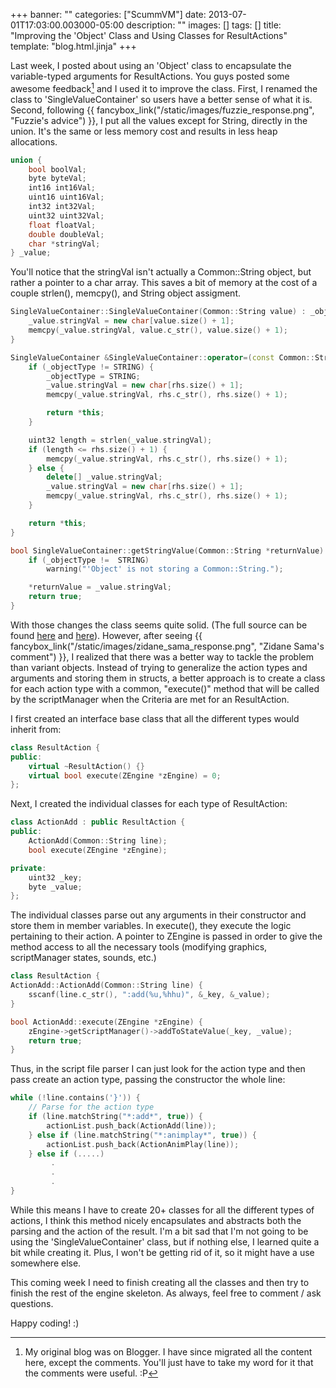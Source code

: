 +++
banner: ""
categories: ["ScummVM"]
date: 2013-07-01T17:03:00.003000-05:00
description: ""
images: []
tags: []
title: "Improving the 'Object' Class and Using Classes for ResultActions"
template: "blog.html.jinja"
+++

Last week, I posted about using an 'Object' class to encapsulate the variable-typed arguments for ResultActions. You guys posted some awesome feedback[^1] and I used it to improve the class. First, I renamed the class to 'SingleValueContainer' so users have a better sense of what it is. Second, following {{ fancybox_link("/static/images/fuzzie_response.png", "Fuzzie's advice") }}, I put all the values except for String, directly in the union. It's the same or less memory cost and results in less heap allocations.

```cpp
union {
    bool boolVal;
    byte byteVal;
    int16 int16Val;
    uint16 uint16Val;
    int32 int32Val;
    uint32 uint32Val;
    float floatVal;
    double doubleVal;
    char *stringVal;
} _value;
```

You'll notice that the stringVal isn't actually a Common::String object, but rather a pointer to a char array. This saves a bit of memory at the cost of a couple strlen(), memcpy(), and String object assigment.

```cpp
SingleValueContainer::SingleValueContainer(Common::String value) : _objectType(BYTE) {
    _value.stringVal = new char[value.size() + 1];
    memcpy(_value.stringVal, value.c_str(), value.size() + 1);
}

SingleValueContainer &SingleValueContainer::operator=(const Common::String &rhs) {
    if (_objectType != STRING) {
        _objectType = STRING;
        _value.stringVal = new char[rhs.size() + 1];
        memcpy(_value.stringVal, rhs.c_str(), rhs.size() + 1);

        return *this;
    }

    uint32 length = strlen(_value.stringVal);
    if (length <= rhs.size() + 1) {
        memcpy(_value.stringVal, rhs.c_str(), rhs.size() + 1);
    } else {
        delete[] _value.stringVal;
        _value.stringVal = new char[rhs.size() + 1];
        memcpy(_value.stringVal, rhs.c_str(), rhs.size() + 1);
    }

    return *this;
}

bool SingleValueContainer::getStringValue(Common::String *returnValue) const {
    if (_objectType !=  STRING)
        warning("'Object' is not storing a Common::String.");

    *returnValue = _value.stringVal;
    return true;
}
```

With those changes the class seems quite solid. (The full source can be found [here](https://github.com/RichieSams/scummvm/blob/20f8e05cc3d1661ed5d5af9c9e1420cce36b6893/engines/zvision/utility/single_value_container.h) and [here](https://github.com/RichieSams/scummvm/blob/20f8e05cc3d1661ed5d5af9c9e1420cce36b6893/engines/zvision/utility/single_value_container.cpp)). However, after seeing {{ fancybox_link("/static/images/zidane_sama_response.png", "Zidane Sama's comment") }}, I realized that there was a better way to tackle the problem than variant objects. Instead of trying to generalize the action types and arguments and storing them in structs, a better approach is to create a class for each action type with a common, "execute()" method that will be called by the scriptManager when the Criteria are met for an ResultAction.

I first created an interface base class that all the different types would inherit from:

```cpp
class ResultAction {
public:
    virtual ~ResultAction() {}
    virtual bool execute(ZEngine *zEngine) = 0;
};
```

Next, I created the individual classes for each type of ResultAction:

```cpp
class ActionAdd : public ResultAction {
public:
    ActionAdd(Common::String line);
    bool execute(ZEngine *zEngine);

private:
    uint32 _key;
    byte _value;
};
```

The individual classes parse out any arguments in their constructor and store them in member variables. In execute(), they execute the logic pertaining to their action. A pointer to ZEngine is passed in order to give the method access to all the necessary tools (modifying graphics, scriptManager states, sounds, etc.)

```cpp
class ResultAction {
ActionAdd::ActionAdd(Common::String line) {
    sscanf(line.c_str(), ":add(%u,%hhu)", &_key, &_value);
}

bool ActionAdd::execute(ZEngine *zEngine) {
    zEngine->getScriptManager()->addToStateValue(_key, _value);
    return true;
}
```

Thus, in the script file parser I can just look for the action type and then pass create an action type, passing the constructor the whole line:

```cpp
while (!line.contains('}')) {
    // Parse for the action type
    if (line.matchString("*:add*", true)) {
        actionList.push_back(ActionAdd(line));
    } else if (line.matchString("*:animplay*", true)) {
        actionList.push_back(ActionAnimPlay(line));
    } else if (.....)
         .
         .
         .
}
```

While this means I have to create 20+ classes for all the different types of actions, I think this method nicely encapsulates and abstracts both the parsing and the action of the result. I'm a bit sad that I'm not going to be using the 'SingleValueContainer' class, but if nothing else, I learned quite a bit while creating it. Plus, I won't be getting rid of it, so it might have a use somewhere else.

This coming week I need to finish creating all the classes and then try to finish the rest of the engine skeleton. As always, feel free to comment / ask questions.

Happy coding! :)

[^1]: My original blog was on Blogger. I have since migrated all the content here, except the comments. You'll just have to take my word for it that the comments were useful. :P
